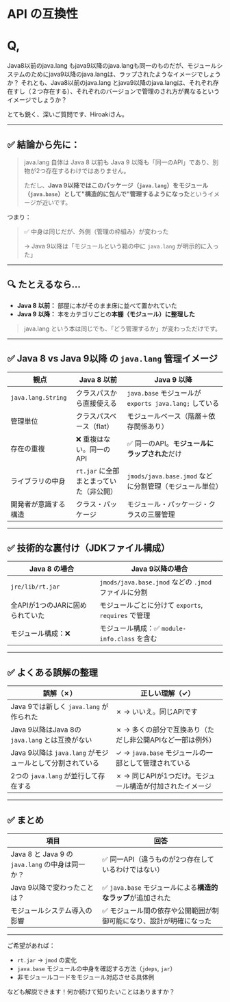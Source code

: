# API の互換性

# Q,

Java8以前のjava.lang もjava9以降のjava.langも同一のものだが、モジュールシステムのためにjava9以降のjava.langは、ラップされたようなイメージでしょうか？
それとも、Java8以前のjava.lang とjava9以降のjava.langは、それぞれ存在すし（２つ存在する）、それぞれのバージョンで管理のされ方が異なるというイメージでしょうか？

とても鋭く、深いご質問です、Hiroakiさん。

---

## ✅ 結論から先に：

> java.lang 自体は Java 8 以前も Java 9 以降も「同一のAPI」であり、別物が2つ存在するわけではありません。
> 
> 
> ただし、**Java 9以降ではこのパッケージ（`java.lang`）をモジュール（`java.base`）として"構造的に包んで"管理するようになった**というイメージが近いです。
> 

つまり：

> ✅ 中身は同じだが、外側（管理の枠組み）が変わった
> 
> 
> → Java 9以降は「モジュールという箱の中に `java.lang` が明示的に入った」
> 

---

## 🔍 たとえるなら…

- **Java 8 以前：** 部屋に本がそのまま床に並べて置かれていた
- **Java 9 以降：** 本をカテゴリごとの**本棚（モジュール）に整理した**

> java.lang という本は同じでも、「どう管理するか」が変わっただけです。
> 

---

## ✅ Java 8 vs Java 9以降 の `java.lang` 管理イメージ

| 観点 | Java 8 以前 | Java 9 以降 |
| --- | --- | --- |
| `java.lang.String` | クラスパスから直接使える | `java.base` モジュールが `exports java.lang;` している |
| 管理単位 | クラスパスベース（flat） | モジュールベース（階層＋依存関係あり） |
| 存在の重複 | ❌ 重複はない。同一のAPI | ✅ 同一のAPI。**モジュールにラップされた**だけ |
| ライブラリの中身 | `rt.jar` に全部まとまっていた（非公開） | `jmods/java.base.jmod` などに分割管理（モジュール単位） |
| 開発者が意識する構造 | クラス・パッケージ | モジュール・パッケージ・クラスの三層管理 |

---

## ✅ 技術的な裏付け（JDKファイル構成）

| Java 8 の場合 | Java 9以降の場合 |
| --- | --- |
| `jre/lib/rt.jar` | `jmods/java.base.jmod` などの `.jmod` ファイルに分割 |
| 全APIが1つのJARに固められていた | モジュールごとに分けて `exports`, `requires` で管理 |
| モジュール構成：❌ | モジュール構成：✅ `module-info.class` を含む |

---

## ✅ よくある誤解の整理

| 誤解（✗） | 正しい理解（✓） |
| --- | --- |
| Java 9では新しく `java.lang` が作られた | ✗ → いいえ。同じAPIです |
| Java 9以降はJava 8の `java.lang` とは互換がない | ✗ → 多くの部分で互換あり（ただし非公開APIなど一部は例外） |
| Java 9以降は `java.lang` がモジュールとして分割されている | ✓ → `java.base` モジュールの一部として管理されている |
| 2つの `java.lang` が並行して存在する | ✗ → 同じAPIが1つだけ。モジュール構造が付加されたイメージ |

---

## ✅ まとめ

| 項目 | 回答 |
| --- | --- |
| Java 8 と Java 9 の `java.lang` の中身は同一か？ | ✅ 同一API（違うものが2つ存在しているわけではない） |
| Java 9以降で変わったことは？ | ✅ `java.base` モジュールによる**構造的なラップ**が追加された |
| モジュールシステム導入の影響 | ✅ モジュール間の依存や公開範囲が制御可能になり、設計が明確になった |

---

ご希望があれば：

- `rt.jar` → `jmod` の変化
- `java.base` モジュールの中身を確認する方法（`jdeps`, `jar`）
- 非モジュールコードをモジュール対応させる具体例

なども解説できます！何か続けて知りたいことはありますか？